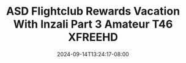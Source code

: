 --- 
title: "ASD Flightclub Rewards  Vacation With Inzali Part 3 Amateur  T46  XFREEHD"
description: "    ASD Flightclub Rewards  Vacation With Inzali Part 3 Amateur  T46  XFREEHD premium video full  "
date: 2024-09-14T13:24:17-08:00
file_code: "m9hx2v9v2gz5"
draft: false
cover: "pwj5gl6t1xzzvv6n.jpg"
tags: ["ASD", "Flightclub", "Rewards", "Vacation", "With", "Inzali", "Part", "Amateur", "XFREEHD", "bokep-indo", "bokep-viral", "bokep-ig"]
length: 2269
fld_id: "1483168"
foldername: "Asian s3x diary flightclub"
categories: ["Asian s3x diary flightclub"]
views: 0
---